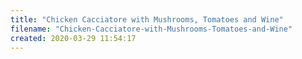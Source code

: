 ```yaml
---
title: "Chicken Cacciatore with Mushrooms, Tomatoes and Wine"
filename: "Chicken-Cacciatore-with-Mushrooms-Tomatoes-and-Wine"
created: 2020-03-29 11:54:17
---
```

